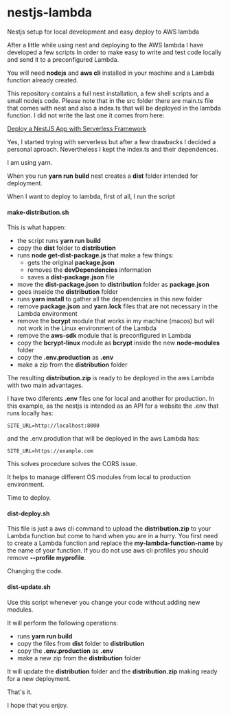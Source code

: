 # nestjs-lambda
Nestjs setup for local development and easy deploy to AWS lambda

After a little while using nest and deploying to the AWS lambda I have developed a few scripts In order to make easy to write and test code locally and send it to a preconfigured Lambda.

You will need **nodejs** and **aws cli** installed in your machine and a Lambda function already created.

This repository contains a full nest installation, a few shell scripts and a small nodejs code. Please note that in the src folder there are main.ts file that comes with nest and also a index.ts that will be deployed in the lambda function. I did not write the last one it comes from here:

<a href="https://blog.theodo.com/2019/06/deploy-a-nestjs-app-in-5-minutes-with-serverless-framework/" target="blank">Deploy a NestJS App with Serverless Framework</a>

Yes, I started trying with serverless but after a few drawbacks I decided a personal aproach. Nevertheless I kept the index.ts and their dependences.

I am using yarn. 

When you run **yarn run build** nest creates a **dist** folder intended for deployment.

When I want to deploy to lambda, first of all, I run the script

#### make-distribution.sh

This is what happen:

- the script runs **yarn run build**
- copy the **dist** folder to **distribution**
- runs **node get-dist-package.js** that make a few things:
  - gets the original **package.json**
  - removes the **devDependencies** information
  - saves a **dist-package.json** file
- move the **dist-package.json** to **distribution** folder as **package.json**
- goes inseide the **distribution** folder
- runs **yarn install** to gather all the dependencies in this new folder
- remove **package.json** and **yarn.lock** files that are not necessary in the Lambda environment
- remove the **bcrypt** module that works in my machine (macos) but will not work in the Linux environment of the Lambda
- remove the **aws-sdk** module that is preconfigured in Lambda
- copy the **bcrypt-linux** module as **bcrypt** inside the new **node-modules** folder
- copy the **.env.production** as **.env**
- make a zip from the **distribution** folder

The resulting **distribution.zip** is ready to be deployed in the aws Lambda with two main advantages.

I have two diferents **.env** files one for local and another for production. In this example, as the nestjs is intended as an API for a website the .env that runs locally has:

    SITE_URL=http://localhost:8000
    
and the .env.prodution that will be deployed in the aws Lambda has:

    SITE_URL=https://example.com
    
This solves procedure solves the CORS issue.

It helps to manage different OS modules from local to production environment.

Time to deploy.

#### dist-deploy.sh

This file is just a aws cli command to upload the **distribution.zip** to your Lambda function but come to hand when you are in a hurry.
You first need to create a Lambda function and replace the **my-lambda-function-name** by the name of your function. If you do not use aws cli profiles you should remove **--profile myprofile**.

Changing the code.

#### dist-update.sh

Use this script whenever you change your code without adding new modules.

It will perform the following operations:

- runs **yarn run build**
- copy the files from **dist** folder to **distribution**
- copy the **.env.production** as **.env**
- make a new zip from the **distribution** folder

It will update the **distribution** folder and the **distribution.zip** making ready for a new deployment.

That's it.

I hope that you enjoy.



